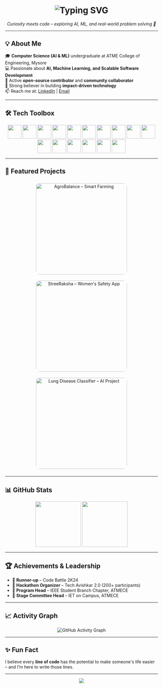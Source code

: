 <!-- Animated Header -->
<h1 align="center">
  <img src="https://readme-typing-svg.herokuapp.com?font=Fira+Code&pause=1000&color=ff6ec4&center=true&vCenter=true&width=435&lines=Hi+I'm+Amruta+Salagare!+👋;AI+%26+ML+Engineer+in+the+Making;Open-Source+Contributor;Always+Learning+%26+Building" alt="Typing SVG" />
</h1>

<p align="center">
  <em>Curiosity meets code – exploring AI, ML, and real-world problem solving 🚀</em>
</p>

---

## 💡 About Me  

🎓 **Computer Science (AI & ML)** undergraduate at ATME College of Engineering, Mysore  
💻 Passionate about **AI, Machine Learning, and Scalable Software Development**  
🤝 Active **open-source contributor** and **community collaborator**  
🎯 Strong believer in building **impact-driven technology**  
📫 Reach me at: [LinkedIn](https://www.linkedin.com/in/amruta-salagare-3a171325b/) | [Email](mailto:amrutasalagare2609@gmail.com)  

--- 

## 🛠 Tech Toolbox  

<p align="center">
  <a href="#"><img src="https://img.shields.io/badge/Python-3776AB?style=for-the-badge&logo=python&logoColor=white&logoSize=50" height="45" /></a>
  <a href="#"><img src="https://img.shields.io/badge/Java-007396?style=for-the-badge&logo=java&logoColor=white&logoSize=50" height="45" /></a>
  <a href="#"><img src="https://img.shields.io/badge/C-A8B9CC?style=for-the-badge&logo=c&logoColor=black&logoSize=50" height="45" /></a>
  <a href="#"><img src="https://img.shields.io/badge/JavaScript-F7DF1E?style=for-the-badge&logo=javascript&logoColor=black&logoSize=40" height="45" /></a>
  <a href="#"><img src="https://img.shields.io/badge/HTML5-E34F26?style=for-the-badge&logo=html5&logoColor=white&logoSize=50" height="45" /></a>
  <a href="#"><img src="https://img.shields.io/badge/CSS3-1572B6?style=for-the-badge&logo=css3&logoColor=white&logoSize=50" height="45" /></a>
  <a href="#"><img src="https://img.shields.io/badge/React-61DAFB?style=for-the-badge&logo=react&logoColor=black&logoSize=50" height="45" /></a>
  <a href="#"><img src="https://img.shields.io/badge/Node.js-339933?style=for-the-badge&logo=node.js&logoColor=white&logoSize=50" height="45" /></a>
  <a href="#"><img src="https://img.shields.io/badge/Express.js-000000?style=for-the-badge&logo=express&logoColor=white&logoSize=50" height="45" /></a>
  <a href="#"><img src="https://img.shields.io/badge/Django-092E20?style=for-the-badge&logo=django&logoColor=white&logoSize=50" height="45" /></a>
  <a href="#"><img src="https://img.shields.io/badge/Flask-000000?style=for-the-badge&logo=flask&logoColor=white&logoSize=50" height="45" /></a>
  <a href="#"><img src="https://img.shields.io/badge/MySQL-4479A1?style=for-the-badge&logo=mysql&logoColor=white&logoSize=50" height="45" /></a>
  <a href="#"><img src="https://img.shields.io/badge/MongoDB-47A248?style=for-the-badge&logo=mongodb&logoColor=white&logoSize=50" height="45" /></a>
  <a href="#"><img src="https://img.shields.io/badge/TensorFlow-FF6F00?style=for-the-badge&logo=tensorflow&logoColor=white&logoSize=50" height="45" /></a>
  <a href="#"><img src="https://img.shields.io/badge/OpenCV-5C3EE8?style=for-the-badge&logo=opencv&logoColor=white&logoSize=50" height="45" /></a>
  <a href="#"><img src="https://img.shields.io/badge/Streamlit-FF4B4B?style=for-the-badge&logo=streamlit&logoColor=white&logoSize=50" height="45" /></a>
</p>

---

## 🌟 Featured Projects  

<p align="center">
  <a href="https://github.com/AmrutaSalagare/agrobalance" target="_blank">
    <img src="Agrobalance.jpg" alt="AgroBalance – Smart Farming" width="300" style="margin: 10px; border-radius: 12px;">
  </a>
  <a href="https://github.com/AmrutaSalagare/streeraksha" target="_blank">
    <img src="streeraksha.jpg" alt="StreeRaksha – Women's Safety App" width="300" style="margin: 10px; border-radius: 12px;">
  </a>
  <a href="https://github.com/AmrutaSalagare/lung-disease-classifier" target="_blank">
    <img src="lung(2).jpg" alt="Lung Disease Classifier – AI Project" width="300" style="margin: 10px; border-radius: 12px;">
  </a>
</p>


---

## 📊 GitHub Stats  

<p align="center">
  <img src="https://github-readme-stats.vercel.app/api?username=AmrutaSalagare&show_icons=true&theme=radical" height="150" />
  <img src="https://github-readme-streak-stats.herokuapp.com/?user=AmrutaSalagare&theme=radical" height="150" />
</p>

---

## 🏆 Achievements & Leadership  

- 🏅 **Runner-up** – Code Battle 2K24  
- 🎤 **Hackathon Organizer** – Tech Avishkar 2.0 (200+ participants)  
- 📌 **Program Head** – IEEE Student Branch Chapter, ATMECE  
- 🎯 **Stage Committee Head** – IET on Campus, ATMECE  

---

## 📈 Activity Graph  

<p align="center">
  <img src="https://github-readme-activity-graph.vercel.app/graph?username=AmrutaSalagare&bg_color=1a1b27&color=ff6ec4&line=7873f5&point=ffffff&area=true&hide_border=true" alt="GitHub Activity Graph" />
</p>

---

## ✨ Fun Fact  

I believe every **line of code** has the potential to make someone's life easier – and I’m here to write those lines.  

---

<p align="center">
  <img src="https://capsule-render.vercel.app/api?type=waving&color=0:7873f5,100:ff6ec4&height=120&section=footer"/>
</p>
